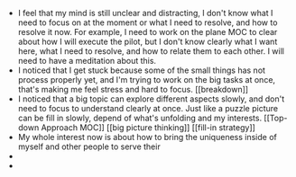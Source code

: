 - I feel that my mind is still unclear and distracting, I don't know what I need to focus on at the moment or what I need to resolve, and how to resolve it now. For example, I need to work on the plane MOC to clear about how I will execute the pilot, but I don't know clearly what I want here, what I need to resolve, and how to relate them to each other. I will need to have a meditation about this.
- I noticed that I get stuck because some of the small things has not process properly yet, and I'm trying to work on the big tasks at once, that's making me feel stress and hard to focus. [[breakdown]]
- I noticed that a big topic can explore different aspects slowly, and don't need to focus to understand clearly at once. Just like a puzzle picture can be fill in slowly, depend of what's unfolding and my interests. [[Top-down Approach MOC]] [[big picture thinking]] [[fill-in strategy]]
- My whole interest now is about how to bring the uniqueness inside of myself and other people to serve their
- 
- 
